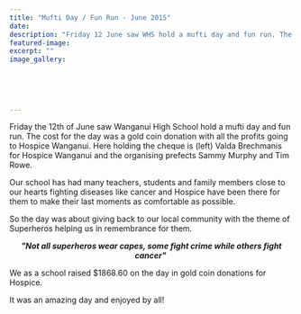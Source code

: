 ```yaml
---
title: "Mufti Day / Fun Run - June 2015"
date: 
description: "Friday 12 June saw WHS hold a mufti day and fun run. The cost for the day was a gold coin donation with all the profits going to Hospice Wanganui.  For more photo's click on 'Read the full story...'"
featured-image: 
excerpt: ""
image_gallery:
	
	
	
	
	
---
```


<p>Friday the 12th of June saw Wanganui High School hold a mufti day and fun run. The cost for the day was a gold coin donation with all the profits going to Hospice Wanganui. Here holding the cheque is (left) Valda Brechmanis for Hospice Wanganui and the organising prefects Sammy Murphy and Tim Rowe.</p>
<p>Our school has had many teachers, students and family members close to our hearts fighting diseases like cancer and Hospice have been there for them to make their last moments as comfortable as possible.</p>
<p>So the day was about giving back to our local community with the theme of Superheros helping us in remembrance for them.</p>
<p align="center"><strong><em>"Not all superheros wear capes, some fight crime while others fight cancer"&nbsp;</em></strong></p>
<p>We as a school raised $1868.60 on the day in gold coin donations for Hospice.</p>
<p>It was an amazing day and enjoyed by all!&nbsp;</p>
<p>&nbsp;</p>
<p><img src=http://c1940652.r52.cf0.rackcdn.com/557e3347b8d39a624300000f/Fun-Run-2015-smurf-girls(16).jpg alt="" /></p>
<p><img src=http://c1940652.r52.cf0.rackcdn.com/557e33a4ff2a7c468e000017/Fun-Run-2015-4-girls-with-masks(17).jpg alt="" /></p>
<p><img src=http://c1940652.r52.cf0.rackcdn.com/557e3403ff2a7c468e000019/Fun-Run-2015-(27)2-striped-with-masks.jpg alt="" /></p>
<p><img src=http://c1940652.r52.cf0.rackcdn.com/557e3434b8d39a6243000012/Fun-Run-2015-girls-with-stella-sign-on-tops(42).jpg alt="" /></p>
<p><img src=http://c1940652.r52.cf0.rackcdn.com/557e3446ff2a7c468e00001b/Fun-Run-2015-students-various(14).jpg alt="" /></p>
<p><img src=http://c1940652.r52.cf0.rackcdn.com/557e3374ff2a7c468e000015/Fun-Run-2015-4-girls-with-capes(48).jpg alt="" /></p>
<p><img src=http://c1940652.r52.cf0.rackcdn.com/557e346eb8d39a6243000014/Fun-Run-2015-(29)teachers-in-capes.jpg alt="" /></p>
<p><img src=http://c1940652.r52.cf0.rackcdn.com/557e34e2b8d39a6243000016/Fun-Run-2015-Teachers(1).jpg alt="" /></p>
<p><img src=http://c1940652.r52.cf0.rackcdn.com/557e3ebfff2a7c468e000021/Admin-girls.jpg alt="" /></p>

